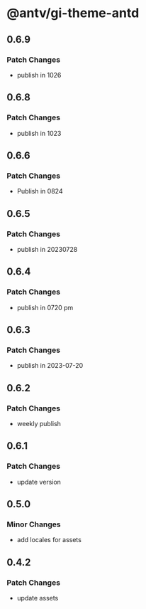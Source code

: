 # @antv/gi-theme-antd

## 0.6.9

### Patch Changes

- publish in 1026

## 0.6.8

### Patch Changes

- publish in 1023

## 0.6.6

### Patch Changes

- Publish in 0824

## 0.6.5

### Patch Changes

- publish in 20230728

## 0.6.4

### Patch Changes

- publish in 0720 pm

## 0.6.3

### Patch Changes

- publish in 2023-07-20

## 0.6.2

### Patch Changes

- weekly publish

## 0.6.1

### Patch Changes

- update version

## 0.5.0

### Minor Changes

- add locales for assets

## 0.4.2

### Patch Changes

- update assets
